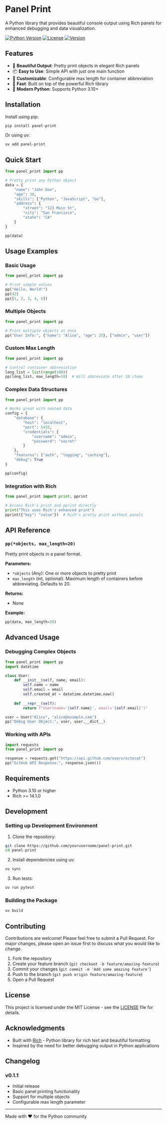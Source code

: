 # Panel Print

A Python library that provides beautiful console output using Rich panels for enhanced debugging and data visualization.

[![Python Version](https://img.shields.io/badge/python-3.10%2B-blue.svg)](https://python.org)
[![License](https://img.shields.io/badge/license-MIT-green.svg)](LICENSE)
[![Version](https://img.shields.io/badge/version-0.1.1-brightgreen.svg)](https://github.com/yourusername/panel-print)

## Features

- 🎨 **Beautiful Output**: Pretty print objects in elegant Rich panels
- 📦 **Easy to Use**: Simple API with just one main function
- 🔧 **Customizable**: Configurable max length for container abbreviation
- 🚀 **Fast**: Built on top of the powerful Rich library
- 🐍 **Modern Python**: Supports Python 3.10+

## Installation

Install using pip:

```bash
pip install panel-print
```

Or using uv:

```bash
uv add panel-print
```

## Quick Start

```python
from panel_print import pp

# Pretty print any Python object
data = {
    "name": "John Doe", 
    "age": 30,
    "skills": ["Python", "JavaScript", "Go"],
    "address": {
        "street": "123 Main St",
        "city": "San Francisco",
        "state": "CA"
    }
}

pp(data)
```

## Usage Examples

### Basic Usage

```python
from panel_print import pp

# Print simple values
pp("Hello, World!")
pp(42)
pp([1, 2, 3, 4, 5])
```

### Multiple Objects

```python
from panel_print import pp

# Print multiple objects at once
pp("User Info:", {"name": "Alice", "age": 25}, ["admin", "user"])
```

### Custom Max Length

```python
from panel_print import pp

# Control container abbreviation
long_list = list(range(100))
pp(long_list, max_length=10)  # Will abbreviate after 10 items
```

### Complex Data Structures

```python
from panel_print import pp

# Works great with nested data
config = {
    "database": {
        "host": "localhost",
        "port": 5432,
        "credentials": {
            "username": "admin",
            "password": "secret"
        }
    },
    "features": ["auth", "logging", "caching"],
    "debug": True
}

pp(config)
```

### Integration with Rich

```python
from panel_print import print, pprint

# Access Rich's print and pprint directly
print("This uses Rich's enhanced print")
pprint({"key": "value"})  # Rich's pretty print without panels
```

## API Reference

### `pp(*objects, max_length=20)`

Pretty print objects in a panel format.

**Parameters:**

- `*objects` (Any): One or more objects to pretty print
- `max_length` (int, optional): Maximum length of containers before abbreviating. Defaults to 20.

**Returns:**

- None

**Example:**

```python
pp(data, max_length=50)
```

## Advanced Usage

### Debugging Complex Objects

```python
from panel_print import pp
import datetime

class User:
    def __init__(self, name, email):
        self.name = name
        self.email = email
        self.created_at = datetime.datetime.now()
    
    def __repr__(self):
        return f"User(name='{self.name}', email='{self.email}')"

user = User("Alice", "alice@example.com")
pp("Debug User Object:", user, user.__dict__)
```

### Working with APIs

```python
import requests
from panel_print import pp

response = requests.get("https://api.github.com/users/octocat")
pp("GitHub API Response:", response.json())
```

## Requirements

- Python 3.10 or higher
- Rich >= 14.1.0

## Development

### Setting up Development Environment

1. Clone the repository:

```bash
git clone https://github.com/yourusername/panel-print.git
cd panel-print
```

2. Install dependencies using uv:

```bash
uv sync
```

3. Run tests:

```bash
uv run pytest
```

### Building the Package

```bash
uv build
```

## Contributing

Contributions are welcome! Please feel free to submit a Pull Request. For major changes, please open an issue first to discuss what you would like to change.

1. Fork the repository
2. Create your feature branch (`git checkout -b feature/amazing-feature`)
3. Commit your changes (`git commit -m 'Add some amazing feature'`)
4. Push to the branch (`git push origin feature/amazing-feature`)
5. Open a Pull Request

## License

This project is licensed under the MIT License - see the [LICENSE](LICENSE) file for details.

## Acknowledgments

- Built with [Rich](https://github.com/Textualize/rich) - Python library for rich text and beautiful formatting
- Inspired by the need for better debugging output in Python applications

## Changelog

### v0.1.1

- Initial release
- Basic panel printing functionality
- Support for multiple objects
- Configurable max length parameter

---

Made with ❤️ for the Python community
